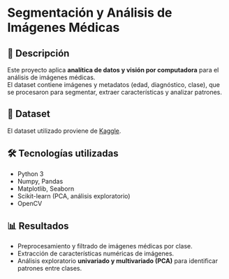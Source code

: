 # Segmentación y Análisis de Imágenes Médicas

## 📌 Descripción
Este proyecto aplica **analítica de datos y visión por computadora** para el análisis de imágenes médicas.  
El dataset contiene imágenes y metadatos (edad, diagnóstico, clase), que se procesaron para segmentar, extraer características y analizar patrones.


## 📎 Dataset
El dataset utilizado proviene de [Kaggle](https://www.kaggle.com/datasets/andrewmvd/ocular-disease-recognition-odir5k).

## 🛠️ Tecnologías utilizadas
- Python 3
- Numpy, Pandas
- Matplotlib, Seaborn
- Scikit-learn (PCA, análisis exploratorio)
- OpenCV

## 📊 Resultados
- Preprocesamiento y filtrado de imágenes médicas por clase.  
- Extracción de características numéricas de imágenes.  
- Análisis exploratorio **univariado y multivariado (PCA)** para identificar patrones entre clases.  

